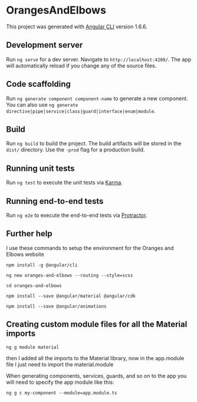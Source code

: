 # OrangesAndElbows

This project was generated with [Angular CLI](https://github.com/angular/angular-cli) version 1.6.6.

## Development server

Run `ng serve` for a dev server. Navigate to `http://localhost:4200/`. The app will automatically reload if you change any of the source files.

## Code scaffolding

Run `ng generate component component-name` to generate a new component. You can also use `ng generate directive|pipe|service|class|guard|interface|enum|module`.

## Build

Run `ng build` to build the project. The build artifacts will be stored in the `dist/` directory. Use the `-prod` flag for a production build.

## Running unit tests

Run `ng test` to execute the unit tests via [Karma](https://karma-runner.github.io).

## Running end-to-end tests

Run `ng e2e` to execute the end-to-end tests via [Protractor](http://www.protractortest.org/).

## Further help

I use these commands to setup the environment for the Oranges and Elbows website

`npm install -g @angular/cli`

`ng new oranges-and-elbows --routing --style=scss`

`cd oranges-and-elbows`

`npm install --save @angular/material @angular/cdk`

`npm install --save @angular/animations`

## Creating custom module files for all the Material imports

`ng g module material`

then I added all the imports to the Material library, now in the app.module file I just need to import the material.module

When generating components, services, guards, and so on to the app you will need to specify the app module like this:

`ng g c my-component --module=app.module.ts`
